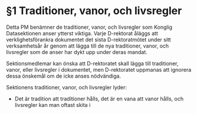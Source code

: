 <!-- Konglig Datasektionens PM för Traditioner, vanor, och livsregler -->

# §1 Traditioner, vanor, och livsregler

Detta PM benämner de traditioner, vanor, och livsregler som Konglig Datasektionen anser ytterst viktiga. Varje D-rektorat åläggs att verklighetsförankra dokumentet det sista D-rektoratmötet under sitt verksamhetsår år genom att lägga till de nya traditioner, vanor, och livsregler som de anser har dykt upp under deras mandat. 

Sektionsmedlemar kan önska att D-rektoratet skall lägga till traditioner, vanor, eller livsregler i dokumentet, men D-rektoratet uppmanas att ignorera dessa önskemål om de icke anses nödvändiga. 

Sektionens traditioner, vanor, och livsregler lyder:

* Det är tradition att traditioner hålls, det är en vana att vanor hålls, och livsregler kan man oftast skita i 